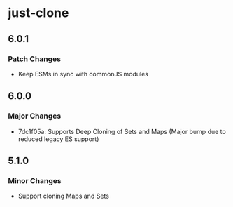 # just-clone

## 6.0.1

### Patch Changes

- Keep ESMs in sync with commonJS modules

## 6.0.0

### Major Changes

- 7dc1f05a: Supports Deep Cloning of Sets and Maps (Major bump due to reduced legacy ES support)

## 5.1.0

### Minor Changes

- Support cloning Maps and Sets

